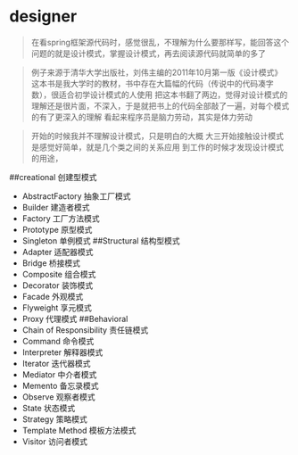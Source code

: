 # designer

> 在看spring框架源代码时，感觉很乱，不理解为什么要那样写，能回答这个问题的就是设计模式，掌握设计模式，再去阅读源代码就简单的多了

> 例子来源于清华大学出版社，刘伟主编的2011年10月第一版《设计模式》
> 这本书是我大学时的教材，书中存在大篇幅的代码（传说中的代码凑字数），很适合初学设计模式的人使用
> 把这本书翻了两边，觉得对设计模式的理解还是很片面，不深入，于是就把书上的代码全部敲了一遍，对每个模式的有了更深入的理解
> 看起来程序员是脑力劳动，其实是体力劳动

> 开始的时候我并不理解设计模式，只是明白的大概
> 大三开始接触设计模式是感觉好简单，就是几个类之间的关系应用
> 到工作的时候才发现设计模式的用途，

##creational 创建型模式
- AbstractFactory 抽象工厂模式
- Builder 建造者模式
- Factory 工厂方法模式
- Prototype 原型模式
- Singleton 单例模式
##Structural 结构型模式
- Adapter 适配器模式
- Bridge 桥接模式
- Composite 组合模式
- Decorator 装饰模式
- Facade 外观模式
- Flyweight 享元模式
- Proxy 代理模式
##Behavioral
- Chain of Responsibility 责任链模式
- Command 命令模式
- Interpreter 解释器模式
- Iterator 迭代器模式
- Mediator 中介者模式
- Memento 备忘录模式
- Observe 观察者模式
- State 状态模式
- Strategy 策略模式
- Template Method 模板方法模式
- Visitor 访问者模式

